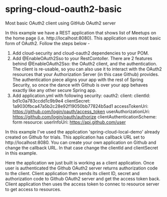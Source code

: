 # spring-cloud-oauth2-basic
Most basic OAuth2 client using GitHub OAuth2 server

In this example we have a REST application that shows list of Meetups on the home page (i.e. http://localhost:8080). This application 
uses most basic form of OAuth2. 
Follow the steps below - 

1. Add cloud-security and cloud-oauth2 dependencies to your POM. 
2. Add @EnableOAuth2Sso to your RestContoller. There are 2 features behind @EnableOAuth2Sso: 
the OAuth2 client, and the authentication. The client is re-usable, so you can also use it to 
interact with the OAuth2 resources that your Authorization Server (in this case Github) provides. 
The authentication piece aligns your app with the rest of Spring Security, so once the dance with 
Github is over your app behaves exactly like any other secure Spring app.
3. Add application.yml with following 
security:
  oauth2:
    client:
      clientId: bd1c0a783ccdd1c9b9e4
      clientSecret: 1a9030fbca47a5b2c28e92f19050bb77824b5ad1
      accessTokenUri: https://github.com/login/oauth/access_token
      userAuthorizationUri: https://github.com/login/oauth/authorize
      clientAuthenticationScheme: form
    resource:
      userInfoUri: https://api.github.com/user
 
 In this example I've used the application 'spring-cloud-local-demo' already created on Github for trials.
 This application has callback URL set to http://localhost:8080. You can create your own application on Github
 and change the callback URL. In that case change the clientId and clientSecret in this example. 
 
 Here the application we just built is working as a client application. Once user is authenticated the Github
 OAuth2 server returns authorization code to the client. Client application then sends its client ID, secret
 and authorization code to Github OAuth2 server and get the access token back. Client application then uses the
 access token to connec to resource server to get access to resources. 
